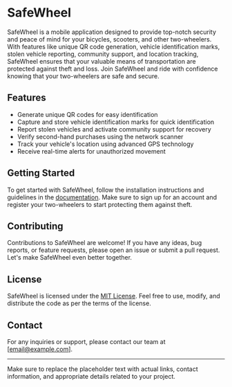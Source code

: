 # SafeWheel

SafeWheel is a mobile application designed to provide top-notch security and peace of mind for your bicycles, scooters, and other two-wheelers. With features like unique QR code generation, vehicle identification marks, stolen vehicle reporting, community support, and location tracking, SafeWheel ensures that your valuable means of transportation are protected against theft and loss. Join SafeWheel and ride with confidence knowing that your two-wheelers are safe and secure.

## Features

- Generate unique QR codes for easy identification
- Capture and store vehicle identification marks for quick identification
- Report stolen vehicles and activate community support for recovery
- Verify second-hand purchases using the network scanner
- Track your vehicle's location using advanced GPS technology
- Receive real-time alerts for unauthorized movement

## Getting Started

To get started with SafeWheel, follow the installation instructions and guidelines in the [documentation](link-to-documentation). Make sure to sign up for an account and register your two-wheelers to start protecting them against theft.

## Contributing

Contributions to SafeWheel are welcome! If you have any ideas, bug reports, or feature requests, please open an issue or submit a pull request. Let's make SafeWheel even better together.

## License

SafeWheel is licensed under the [MIT License](link-to-license). Feel free to use, modify, and distribute the code as per the terms of the license.

## Contact

For any inquiries or support, please contact our team at [email@example.com].

---

Make sure to replace the placeholder text with actual links, contact information, and appropriate details related to your project.
